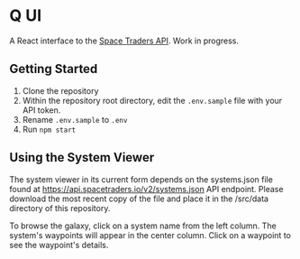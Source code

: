 # Q UI

A React interface to the [Space Traders API](https://spacetraders.io/). Work in progress.

## Getting Started

1. Clone the repository
3. Within the repository root directory, edit the `.env.sample` file with your API token.
4. Rename `.env.sample` to `.env` 
5. Run `npm start`

## Using the System Viewer

The system viewer in its current form depends on the systems.json file found at https://api.spacetraders.io/v2/systems.json API endpoint. Please download the most recent copy of the file and place it in the /src/data directory of this repository.

To browse the galaxy, click on a system name from the left column. The system's waypoints will appear in the center column.  Click on a waypoint to see the waypoint's details.
